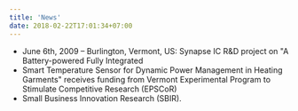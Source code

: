 ```yaml
---
title: 'News'
date: 2018-02-22T17:01:34+07:00
---
```


* June 6th, 2009 – Burlington, Vermont, US: Synapse IC R&D project on "A Battery-powered Fully Integrated 
* Smart Temperature Sensor for Dynamic Power Management in Heating Garments" receives funding from Vermont Experimental Program to Stimulate Competitive Research (EPSCoR)
* Small Business Innovation Research (SBIR).
